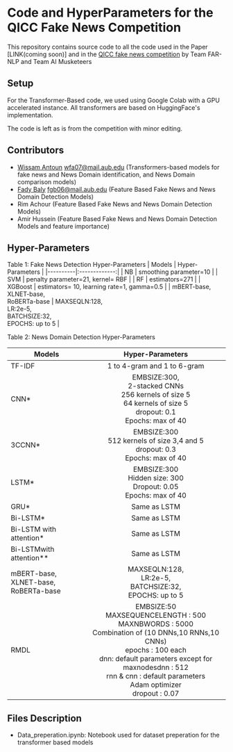 # Code and HyperParameters for the QICC Fake News Competition

This repository contains source code to all the code used in the Paper [LINK(coming soon)] and in the [QICC fake news competition](https://sites.google.com/view/fakenews-contest) by Team FAR-NLP and Team AI Musketeers

## Setup
For the Transformer-Based code, we used using Google Colab with a GPU accelerated instance. All transformers are based on HuggingFace's implementation.

The code is left as is from the competition with minor editing.

## Contributors

- [Wissam Antoun](https://github.com/WissamAntoun) wfa07@mail.aub.edu (Transformers-based models for fake news and News Domain identification, and News Domain comparison models)
- [Fady Baly](https://github.com/fadybaly) fgb06@mail.aub.edu (Feature Based Fake News and News Domain Detection Models)
- Rim Achour (Feature Based Fake News and News Domain Detection Models)
- Amir Hussein (Feature Based Fake News and News Domain Detection Models and feature importance)

## Hyper-Parameters

Table 1: Fake News Detection Hyper-Parameters
| Models   |      Hyper-Parameters      |
|----------|:-------------:|
| NB |  smoothing parameter=10 |
| SVM |    penalty parameter=21, kernel= RBF   |
| RF | estimators=271 |
| XGBoost | estimators= 10, learning rate=1, gamma=0.5 |
| mBERT-base, <br>XLNET-base, <br>RoBERTa-base | MAXSEQLN:128, <br>LR:2e-5, <br>BATCHSIZE:32, <br>EPOCHS: up to 5 |

Table 2: News Domain Detection Hyper-Parameters

| Models   |      Hyper-Parameters      |
|----------|:-------------:|
| TF-IDF |  1 to 4-gram and 1 to 6-gram |
| CNN* |    EMBSIZE:300,<br>2-stacked CNNs<br>256 kernels of size 5<br>64 kernels of size 5<br>dropout: 0.1<br>Epochs: max of 40   |
| 3CCNN* | EMBSIZE:300<br>512 kernels of size 3,4 and 5<br>dropout: 0.3<br>Epochs: max of 40 |
| LSTM* | EMBSIZE:300<br>Hidden size: 300<br>Dropout: 0.05<br>Epochs: max of 40 |
| GRU* | Same as LSTM |
| Bi-LSTM* | Same as LSTM |
| Bi-LSTM with attention* | Same as LSTM |
| Bi-LSTMwith attention** | Same as LSTM |
| mBERT-base, <br>XLNET-base, <br>RoBERTa-base | MAXSEQLN:128, <br>LR:2e-5, <br>BATCHSIZE:32, <br>EPOCHS: up to 5 |
| RMDL | EMBSIZE:50<br>MAXSEQUENCELENGTH : 500<br>MAXNBWORDS : 5000<br>Combination of (10 DNNs,10 RNNs,10 CNNs)<br>epochs : 100 each<br>dnn: default parameters except for<br>maxnodesdnn : 512<br>rnn & cnn : default parameters<br>Adam optimizer<br>dropout : 0.07 |

## Files Description

- Data_preperation.ipynb: Notebook used for dataset preperation for the transformer based models
